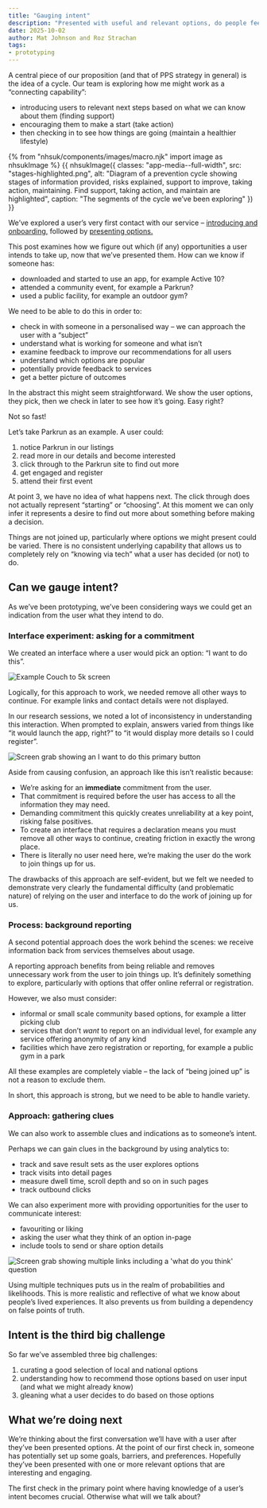 ```yaml
---
title: "Gauging intent"
description: "Presented with useful and relevant options, do people feel encouraged to take up activities?"
date: 2025-10-02
author: Mat Johnson and Roz Strachan
tags:
- prototyping
---
```


A central piece of our proposition (and that of PPS strategy in general) is the idea of a cycle. Our team is exploring how me might work as a “connecting capability”:

* introducing users to relevant next steps based on what we can know about them (finding support)
* encouraging them to make a start (take action)
* then checking in to see how things are going (maintain a healthier lifestyle)

{% from "nhsuk/components/images/macro.njk" import image as nhsukImage %}
{{ nhsukImage({
  classes: "app-media--full-width",
  src: "stages-highlighted.png",
  alt: "Diagram of a prevention cycle showing stages of information provided, risks explained, support to improve, taking action, maintaining. Find support, taking action, and maintain are highlighted",
  caption: "The segments of the cycle we’ve been exploring"
}) }}

We’ve explored a user’s very first contact with our service &ndash; [introducing and onboarding,](/personalised-prevention-platform/2025/04/onboarding-users/) followed by [presenting options.](/personalised-prevention-platform/2025/09/presenting-options/)

This post examines how we figure out which (if any) opportunities a user intends to take up, now that we’ve presented them. How can we know if someone has:

* downloaded and started to use an app, for example Active 10?
* attended a community event, for example a Parkrun?
* used a public facility, for example an outdoor gym?

We need to be able to do this in order to:

* check in with someone in a personalised way &ndash; we can approach the user with a “subject”
* understand what is working for someone and what isn’t
* examine feedback to improve our recommendations for all users
* understand which options are popular
* potentially provide feedback to services
* get a better picture of outcomes

In the abstract this might seem straightforward. We show the user options, they pick, then we check in later to see how it’s going. Easy right?

Not so fast!

Let’s take Parkrun as an example. A user could:

1. notice Parkrun in our listings
2. read more in our details and become interested
3. click through to the Parkrun site to find out more
4. get engaged and register
5. attend their first event

At point 3, we have no idea of what happens next. The click through does not actually represent “starting” or “choosing”. At this moment we can only infer it represents a desire to find out more about something before making a decision.

Things are not joined up, particularly where options we might present could be varied. There is no consistent underlying capability that allows us to completely rely on “knowing via tech” what a user has decided (or not) to do.

## Can we gauge intent?

As we’ve been prototyping, we’ve been considering ways we could get an indication from the user what they intend to do.

### Interface experiment: asking for a commitment

We created an interface where a user would pick an option: “I want to do this”.

![Example Couch to 5k screen](blocking-example.png)

Logically, for this approach to work, we needed remove all other ways to continue. For example links and contact details were not displayed.

In our research sessions, we noted a lot of inconsistency in understanding this interaction. When prompted to explain, answers varied from things like “it would launch the app, right?” to “it would display more details so I could register”.

![Screen grab showing an I want to do this primary button](blocking-ui.png 'Our experiment required a declaration')

Aside from causing confusion, an approach like this isn’t realistic because:

* We’re asking for an **immediate** commitment from the user.
* That commitment is required before the user has access to all the information they may need.
* Demanding commitment this quickly creates unreliability at a key point, risking false positives.
* To create an interface that requires a declaration means you must remove all other ways to continue, creating friction in exactly the wrong place.
* There is literally no user need here, we’re making the user do the work to join things up for us.

The drawbacks of this approach are self-evident, but we felt we needed to demonstrate very clearly the fundamental difficulty (and problematic nature) of relying on the user and interface to do the work of joining up for us.

### Process: background reporting

A second potential approach does the work behind the scenes: we receive information back from services themselves about usage.

A reporting approach benefits from being reliable and removes unnecessary work from the user to join things up. It’s definitely something to explore, particularly with options that offer online referral or registration.

However, we also must consider:

* informal or small scale community based options, for example a litter picking club
* services that don’t _want_ to report on an individual level, for example any service offering anonymity of any kind
* facilities which have zero registration or reporting, for example a public gym in a park

All these examples are completely viable &ndash; the lack of “being joined up” is not a reason to exclude them.

In short, this approach is strong, but we need to be able to handle variety.

### Approach: gathering clues

We can also work to assemble clues and indications as to someone’s intent.

Perhaps we can gain clues in the background by using analytics to:

* track and save result sets as the user explores options
* track visits into detail pages
* measure dwell time, scroll depth and so on in such pages
* track outbound clicks

We can also experiment more with providing opportunities for the user to communicate interest:

* favouriting or liking
* asking the user what they think of an option in-page
* include tools to send or share option details

![Screen grab showing multiple links including a 'what do you think' question](clues-ui.png 'We can encourage but not rely on user interaction')

Using multiple techniques puts us in the realm of probabilities and likelihoods. This is more realistic and reflective of what we know about people’s lived experiences. It also prevents us from building a dependency on false points of truth.

## Intent is the third big challenge

So far we’ve assembled three big challenges:

1. curating a good selection of local and national options
2. understanding how to recommend those options based on user input (and what we might already know)
3. gleaning what a user decides to do based on those options

## What we’re doing next

We’re thinking about the first conversation we’ll have with a user after they’ve been presented options. At the point of our first check in, someone has potentially set up some goals, barriers, and preferences. Hopefully they’ve been presented with one or more relevant options that are interesting and engaging.

The first check in the primary point where having knowledge of a user’s intent becomes crucial. Otherwise what will we talk about?
